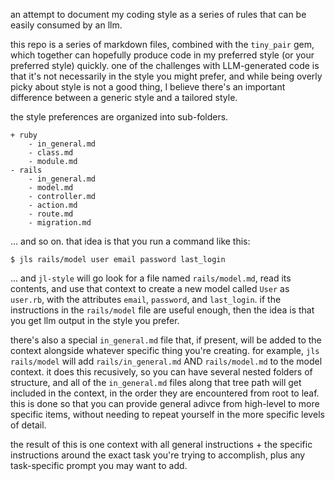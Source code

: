 an attempt to document my coding style as a series of rules that can be easily
consumed by an llm.

this repo is a series of markdown files, combined with the `tiny_pair` gem,
which together can hopefully produce code in my preferred style (or your
preferred style) quickly. one of the challenges with LLM-generated code is that
it's not necessarily in the style you might prefer, and while being overly picky
about style is not a good thing, I believe there's an important difference
between a generic style and a tailored style.

the style preferences are organized into sub-folders.

```plaintext
+ ruby
    - in_general.md
    - class.md
    - module.md
- rails
    - in_general.md
    - model.md
    - controller.md
    - action.md
    - route.md
    - migration.md
```

... and so on. that idea is that you run a command like this:

```
$ jls rails/model user email password last_login
```

... and `jl-style` will go look for a file named `rails/model.md`, read its
contents, and use that context to create a new model called `User` as `user.rb`,
with the attributes `email`, `password`, and `last_login`. if the instructions
in the `rails/model` file are useful enough, then the idea is that you get llm
output in the style you prefer.

there's also a special `in_general.md` file that, if present, will be added to
the context alongside whatever specific thing you're creating. for example, `jls
rails/model` will add `rails/in_general.md` AND `rails/model.md` to the model
context. it does this recusively, so you can have several nested folders of
structure, and all of the `in_general.md` files along that tree path will get
included in the context, in the order they are encountered from root to leaf.
this is done so that you can provide general adivce from high-level to more
specific items, without needing to repeat yourself in the more specific levels
of detail.

the result of this is one context with all general instructions + the specific
instructions around the exact task you're trying to accomplish, plus any
task-specific prompt you may want to add.

